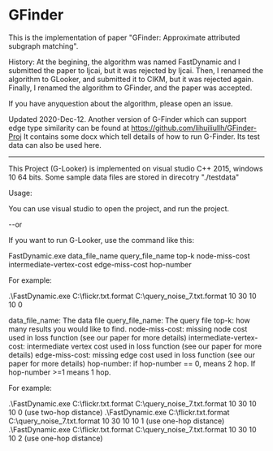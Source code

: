 # GFinder

This is the implementation of paper "GFinder: Approximate attributed subgraph matching".

History:
At the begining, the algorithm was named FastDynamic and I submitted the paper to Ijcai, but it was rejected by Ijcai.
Then, I renamed the algorithm to GLooker, and submitted it to CIKM, but it was rejected again.
Finally, I renamed the algorithm to GFinder, and the paper was accepted. 

If you have anyquestion about the algorithm, please open an issue.



Updated 2020-Dec-12. Another version of G-Finder which can support edge type similarity can be found at https://github.com/lihuiliullh/GFinder-Proj
It contains some docx which tell details of how to run G-Finder.
Its test data can also be used here.



------------------------------------------------------------------------------------------------------------------------

This Project (G-Looker) is implemented on visual studio C++ 2015, windows 10 64 bits.
Some sample data files are stored in direcotry "./testdata"

Usage:

You can use visual studio to open the project, and run the project.

--or

If you want to run G-Looker, use the command like this:

FastDynamic.exe data_file_name query_file_name top-k node-miss-cost  intermediate-vertex-cost  edge-miss-cost hop-number

For example:

.\FastDynamic.exe C:\flickr.txt.format C:\query_noise_7.txt.format 10 30 10 10 0



data_file_name: The data file
query_file_name: The query file
top-k: how many results you would like to find. 
node-miss-cost: missing node cost used in loss function (see our paper for more details)
intermediate-vertex-cost:  intermediate vertex cost used in loss function (see our paper for more details)
edge-miss-cost: missing edge cost used in loss function (see our paper for more details)
hop-number: if hop-number == 0, means 2 hop. If hop-number >=1 means 1 hop.




For example:

.\FastDynamic.exe C:\flickr.txt.format C:\query_noise_7.txt.format 10 30 10 10 0    (use two-hop distance)
.\FastDynamic.exe C:\flickr.txt.format C:\query_noise_7.txt.format 10 30 10 10 1    (use one-hop distance)
.\FastDynamic.exe C:\flickr.txt.format C:\query_noise_7.txt.format 10 30 10 10 2    (use one-hop distance)
